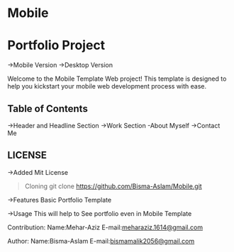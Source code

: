 # Mobile


# Portfolio Project
->Mobile Version
->Desktop Version

Welcome to the Mobile Template Web project! This template is designed to help you kickstart your mobile web development process with ease.


## Table of Contents

->Header and Headline Section
->Work Section
      -About Myself
->Contact Me 


## LICENSE
->Added Mit License



   >Cloning
   git clone https://github.com/Bisma-Aslam/Mobile.git



   ->Features
Basic Portfolio Template


->Usage
This will help to See portfolio even in Mobile Template 

Contribution:
Name:Mehar-Aziz
E-mail:meharaziz.1614@gmail.com

Author:
Name:Bisma-Aslam
E-mail:bismamalik2056@gmail.com


